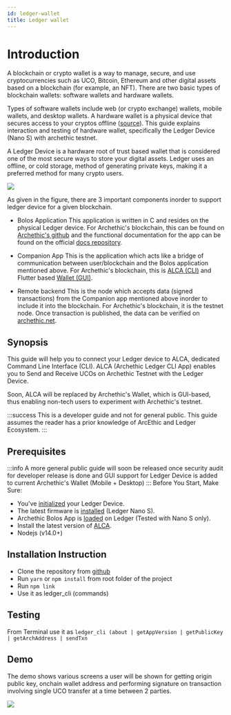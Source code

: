 ```yaml
---
id: ledger-wallet
title: Ledger wallet
---
```


# Introduction

A blockchain or crypto wallet is a way to manage, secure, and use cryptocurrencies such as UCO, Bitcoin, Ethereum and other digital assets based on a blockchain (for example, an NFT). There are two basic types of blockchain wallets: software wallets and hardware wallets.

Types of software wallets include web (or crypto exchange) wallets, mobile wallets, and desktop wallets. A hardware wallet is a physical device that secures access to your cryptos offline ([source](https://www.fool.com/investing/stock-market/market-sectors/financials/blockchain-stocks/blockchain-wallet/#:~:text=There%20are%20two%20basic%20types,access%20to%20your%20cryptos%20offline.)). This guide explains interaction and testing of hardware wallet, specifically the Ledger Device (Nano S) with archethic testnet.

A Ledger Device is a hardware root of trust based wallet that is considered one of the most secure ways to store your digital assets. Ledger uses an offline, or cold storage, method of generating private keys, making it a preferred method for many crypto users. 


![](https://i.imgur.com/hlFqBsS.png)

As given in the figure, there are 3 important components inorder to support ledger device for a given blockchain.
- Bolos Application
    This application is written in C and resides on the physical Ledger device. For Archethic's blockchain, this can be found on [Archethic's github](https://github.com/archethic-foundation/archethic-ledger) and the functional documentation for the app can be found on the official [docs repository](https://github.com/archethic-foundation/archethic-docs/blob/docusaurus/development/wallets/hardware/ledger/archethic_bolos_app.md).

- Companion App
    This is the application which acts like a bridge of communication between user/blockchain and the Bolos application mentioned above. For Archethic's blockchain, this is [ALCA (CLI)](https://github.com/archethic-foundation/ledger-cli-app) and Flutter based [Wallet (GUI)](https://github.com/archethic-foundation/archethic_wallet).
    
- Remote backend
    This is the node which accepts data (signed transactions) from the Companion app mentioned above inorder to include it into the blockchain. For Archethic's blockchain, it is the testnet node. Once transaction is published, the data can be verified on [archethic.net](https://testnet.archethic.net/explorer).
    
    
## Synopsis
This guide will help you to connect your Ledger device to ALCA, dedicated Command Line Interface (CLI). ALCA (Archethic Ledger CLI App) enables you to Send and Receive UCOs on Archethic Testnet with the Ledger Device.

Soon, ALCA will be replaced by Archethic's Wallet, which is GUI-based, thus enabling non-tech users to experiment with Archethic's testnet.

:::success
This is a developer guide and not for general public. This guide assumes the reader has a prior knowledge of ArcEthic and Ledger Ecosystem.
:::

## Prerequisites
:::info
A more general public guide will soon be released once security audit for developer release is done and GUI support for Ledger Device is added to current Archethic's Wallet (Mobile + Desktop)
:::
Before You Start, Make Sure:
- You’ve [initialized](https://support.ledger.com/hc/en-us/articles/360000613793?docs=true) your Ledger Device.
- The latest firmware is [installed](https://support.ledger.com/hc/en-us/articles/360002731113?docs=true) (Ledger Nano S).
- Archethic Bolos App is [loaded](https://github.com/archethic-foundation/archethic-ledger) on Ledger (Tested with Nano S only).
- Install the latest version of [ALCA](https://github.com/archethic-foundation/ledger-cli-app).
- Nodejs (v14.0+)

## Installation Instruction
- Clone the repository from [github](https://github.com/archethic-foundation/ledger-cli-app.git)
- Run `yarn` or `npm install` from root folder of the project
- Run `npm link`
- Use it as ledger_cli (commands)

## Testing
From Terminal use it as ```ledger_cli (about | getAppVersion | getPublicKey | getArchAddress | sendTxn```

## Demo
The demo shows various screens a user will be shown for getting origin public key, onchain wallet address and performing signature on transaction involving single UCO transfer at a time between 2 parties.

![](https://i.imgur.com/gk8Q9Ku.gif)


